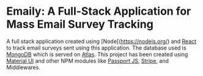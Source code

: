 # Emaily: A Full-Stack Application for Mass Email Survey Tracking

A full stack application created using [Node[(https://nodejs.org/) and [React](https://reactjs.org/) to track email surveys sent using this application. The database used is [MongoDB](https://www.mongodb.com/) which is served on [Atlas](https://www.mongodb.com/cloud/atlas).
This project has been created using [Material UI](https://material-ui.com/) and other NPM modules like [Passport JS](http://www.passportjs.org/), [Stripe](https://stripe.com/docs/js), and Middlewares. 
